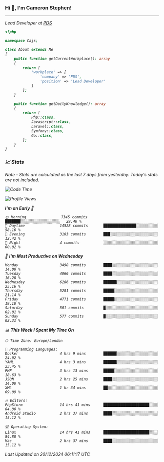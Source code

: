 ### Hi 👋, I'm Cameron Stephen!
<hr>
<p><em>Lead Developer at <a href="https://prindatasolutions.co.uk">PDS</a></p>


```php
<?php

namespace Cajs;

class About extends Me
{
    public function getCurrentWorkplace(): array
    {
        return [
            'workplace' => [
                'company' => 'PDS',
                'position' => 'Lead Developer'
            ]
        ];
    }

    public function getDailyKnowledge(): array
    {
        return [
            Php::class,
            Javascript::class,
            Laravel::class,
            Symfony::class,
            Go::class,
        ];
    }
}
```

### 📈 Stats
<p><em>Note - Stats are calculated as the last 7 days from yesterday. Today's stats are not included.</em></p>


<!--START_SECTION:waka-->
![Code Time](http://img.shields.io/badge/Code%20Time-4%2C147%20hrs%2035%20mins-blue)

![Profile Views](http://img.shields.io/badge/Profile%20Views-0-blue)

**I'm an Early 🐤** 

```text
🌞 Morning                7345 commits        ███████░░░░░░░░░░░░░░░░░░   29.40 % 
🌆 Daytime                14528 commits       ███████████████░░░░░░░░░░   58.16 % 
🌃 Evening                3103 commits        ███░░░░░░░░░░░░░░░░░░░░░░   12.42 % 
🌙 Night                  4 commits           ░░░░░░░░░░░░░░░░░░░░░░░░░   00.02 % 
```
📅 **I'm Most Productive on Wednesday** 

```text
Monday                   3498 commits        ████░░░░░░░░░░░░░░░░░░░░░   14.00 % 
Tuesday                  4066 commits        ████░░░░░░░░░░░░░░░░░░░░░   16.28 % 
Wednesday                6286 commits        ██████░░░░░░░░░░░░░░░░░░░   25.16 % 
Thursday                 5281 commits        █████░░░░░░░░░░░░░░░░░░░░   21.14 % 
Friday                   4771 commits        █████░░░░░░░░░░░░░░░░░░░░   19.10 % 
Saturday                 501 commits         █░░░░░░░░░░░░░░░░░░░░░░░░   02.01 % 
Sunday                   577 commits         █░░░░░░░░░░░░░░░░░░░░░░░░   02.31 % 
```


📊 **This Week I Spent My Time On** 

```text
🕑︎ Time Zone: Europe/London

💬 Programming Languages: 
Docker                   4 hrs 9 mins        ██████░░░░░░░░░░░░░░░░░░░   24.02 % 
YAML                     4 hrs 3 mins        ██████░░░░░░░░░░░░░░░░░░░   23.45 % 
PHP                      3 hrs 13 mins       █████░░░░░░░░░░░░░░░░░░░░   18.63 % 
JSON                     2 hrs 25 mins       ████░░░░░░░░░░░░░░░░░░░░░   14.00 % 
XML                      1 hr 34 mins        ██░░░░░░░░░░░░░░░░░░░░░░░   09.09 % 

🔥 Editors: 
PhpStorm                 14 hrs 41 mins      █████████████████████░░░░   84.88 % 
Android Studio           2 hrs 37 mins       ████░░░░░░░░░░░░░░░░░░░░░   15.12 % 

💻 Operating System: 
Linux                    14 hrs 41 mins      █████████████████████░░░░   84.88 % 
Mac                      2 hrs 37 mins       ████░░░░░░░░░░░░░░░░░░░░░   15.12 % 
```


 Last Updated on 20/12/2024 06:11:17 UTC
<!--END_SECTION:waka-->
